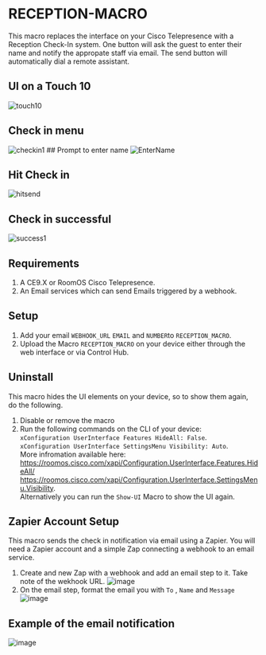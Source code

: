 # RECEPTION-MACRO

This macro replaces the interface on your Cisco Telepresence with a Reception Check-In system. One button will ask the guest to enter their name and notify the appropate staff via email. The send button will automatically dial a remote assistant.

## UI on a Touch 10
![touch10](https://user-images.githubusercontent.com/21026209/146968820-51a4dcaa-bb24-4761-a8e0-95386fa96e8a.png)
## Check in menu
![checkin1](https://user-images.githubusercontent.com/21026209/146968830-1eb089f0-a0ab-49d1-be80-a742f0c4c137.png)
## Prompt to enter name
![EnterName](https://user-images.githubusercontent.com/21026209/146968839-c74da4de-c2d1-4b92-a758-96ba0f3e4cb8.png)
## Hit Check in
![hitsend](https://user-images.githubusercontent.com/21026209/146968848-69c6f26f-f141-4706-9287-970e8b1f1e7d.png)
## Check in successful
![success1](https://user-images.githubusercontent.com/21026209/146968856-d31b4729-262d-4f33-8bed-27426521d6ba.png)


## Requirements
1. A CE9.X or RoomOS Cisco Telepresence.
2. An Email services which can send Emails triggered by a webhook.

## Setup
1. Add your email ``WEBHOOK_URL`` ``EMAIL`` and ``NUMBER``to ``RECEPTION_MACRO``.
2. Upload the Macro ``RECEPTION_MACRO`` on your device either through the web interface or via Control Hub.

## Uninstall
This macro hides the UI elements on your device, so to show them again, do the following.
1. Disable or remove the macro
2. Run the following commands on the CLI of your device:  
``xConfiguration UserInterface Features HideAll: False``.  
``xConfiguration UserInterface SettingsMenu Visibility: Auto``.  
More infromation available here:  
https://roomos.cisco.com/xapi/Configuration.UserInterface.Features.HideAll/
https://roomos.cisco.com/xapi/Configuration.UserInterface.SettingsMenu.Visibility.  
Alternatively you can run the ``Show-UI`` Macro to show the UI again.

## Zapier Account Setup
This macro sends the check in notification via email using a Zapier. You will need a Zapier account and a simple Zap connecting a webhook to an email service.
1. Create and new Zap with a webhook and add an email step to it. Take note of the wekhook URL.
![image](https://user-images.githubusercontent.com/21026209/146974688-1a006def-e226-462b-b0e5-faaa68a64cf7.png)
2. On the email step, format the email you with ``To`` , ``Name``  and ``Message``
![image](https://user-images.githubusercontent.com/21026209/146975375-297dbc30-98d4-45bb-a742-b35052384d3a.png)


## Example of the email notification
![image](https://user-images.githubusercontent.com/21026209/146975955-e7407894-b279-44e8-b4fc-6a4b14d5fab8.png)
